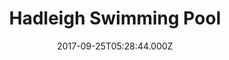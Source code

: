 ---
date: 2017-09-25T05:28:44.000Z
title: Hadleigh Swimming Pool
latitude: 52.04454122139633
longitude: 0.9586564785024496
category: checkin
---
